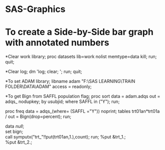# SAS-Graphics
# To create a Side-by-Side bar graph with annotated numbers 

*Clear work library;
proc datasets lib=work nolist memtype=data kill;
run;
quit;

*Clear log;
dm 'log; clear; ';
run;
quit;

*To set ADAM library;
libname adam "F:\SAS LEARNING\TRAIN FOLDER\DATA\ADAM" access = readonly; 

*To get Bign from SAFFL population flag;
proc sort data = adam.adqs out = adqs_ nodupkey; 
  by usubjid;
  where SAFFL in ("Y"); 
run; 

proc freq data = adqs_(where= (SAFFL ="Y")) noprint; 
  tables trt01an*trt01a / out = Bign(drop=percent);
run;  

data _null_;   
  set bign;  
  call symputx("trt_"!!put(trt01an,1.),count);
run; 
%put &trt_1.;  
%put &trt_2.; 


